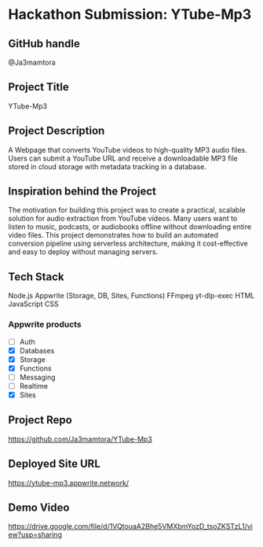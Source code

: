 # Hackathon Submission: YTube-Mp3

## GitHub handle

@Ja3mamtora

## Project Title

YTube-Mp3

## Project Description    

A Webpage that converts YouTube videos to high-quality MP3 audio files. Users can submit a YouTube URL and receive a downloadable MP3 file stored in cloud storage with metadata tracking in a database.

## Inspiration behind the Project  

The motivation for building this project was to create a practical, scalable solution for audio extraction from YouTube videos. Many users want to listen to music, podcasts, or audiobooks offline without downloading entire video files. This project demonstrates how to build an automated conversion pipeline using serverless architecture, making it cost-effective and easy to deploy without managing servers.

## Tech Stack    

Node.js
Appwrite (Storage, DB, Sites, Functions)
FFmpeg 
yt-dlp-exec
HTML
JavaScript
CSS

### Appwrite products

- [ ] Auth
- [x] Databases
- [x] Storage
- [x] Functions
- [ ] Messaging
- [ ] Realtime
- [x] Sites

## Project Repo  

https://github.com/Ja3mamtora/YTube-Mp3

## Deployed Site URL

https://ytube-mp3.appwrite.network/


## Demo Video 

https://drive.google.com/file/d/1VQtouaA2Bhe5VMXbmYozD_tsoZKSTzL1/view?usp=sharing
